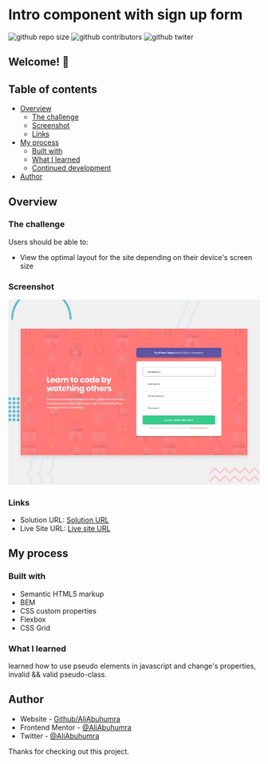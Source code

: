 # Intro component with sign up form

![github repo size](https://img.shields.io/github/repo-size/AliABUHuMRA/intro-component-sign-up-form)
![github contributors](https://img.shields.io/github/contributors/AliABUHuMRA/intro-component-sign-up-form)
![github twiter](https://img.shields.io/twitter/follow/AliAbuhumra?style=social)

## Welcome! 👋

## Table of contents

- [Overview](#overview)
  - [The challenge](#the-challenge)
  - [Screenshot](#screenshot)
  - [Links](#links)
- [My process](#my-process)
  - [Built with](#built-with)
  - [What I learned](#what-i-learned)
  - [Continued development](#continued-development)
- [Author](#author)

## Overview

### The challenge

Users should be able to:

- View the optimal layout for the site depending on their device's screen size

### Screenshot

![Design preview for the Four card feature section coding challenge](./design/desktop-preview.jpg)

### Links

- Solution URL: [Solution URL](https://www.frontendmentor.io/solutions/base-apparel-coming-soon-page-KYxt5dG7m)
- Live Site URL: [Live site URL](https://aliabuhumra.github.io/intro-component-sign-up-form/)

## My process

### Built with

- Semantic HTML5 markup
- BEM
- CSS custom properties
- Flexbox
- CSS Grid

### What I learned

learned how to use pseudo elements in javascript and change's properties,
invalid && valid pseudo-class.

## Author

- Website - [Github/AliAbuhumra](https://github.com/aliabuhumra)
- Frontend Mentor - [@AliAbuhumra](https://www.frontendmentor.io/profile/aliabuhumra)
- Twitter - [@AliAbuhumra](https://twitter.com/aliabuhumra)

Thanks for checking out this project.
